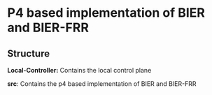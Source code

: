 # P4 based implementation of BIER and BIER-FRR

## Structure

**Local-Controller:** Contains the local control plane

**src**: Contains the p4 based implementation of BIER and BIER-FRR


